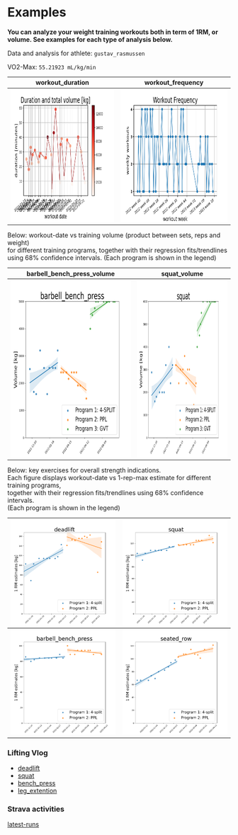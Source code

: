 # Examples

<b>You can analyze your weight training workouts both in term of 1RM, or volume.
See examples for each type of analysis below.</b><br>

Data and analysis for athlete: `gustav_rasmussen`<br>

VO2-Max: `55.21923 mL/kg/min`<br>

<!-- <p align="center">
  <img src="https://github.com/TheNewThinkTank/Fitness-Tracker/blob/main/img/workout_duration.png" />
</p>

<p align="center">
  <img src="https://github.com/TheNewThinkTank/Fitness-Tracker/blob/main/img/workout_frequency.png" />
</p> -->

| workout_duration                                                | workout_frequency                                                |
| --------------------------------------------------------------- | ---------------------------------------------------------------- |
| <img src="./img/workout_duration.png" width="400" height="300" /> | <img src="img/workout_frequency.png" width="400" height="300" /> |

Below: workout-date vs training volume (product between sets, reps and weight)<br>
for different training programs, together with their regression fits/trendlines<br>
using 68% confidence intervals. (Each program is shown in the legend)

| barbell_bench_press_volume                                                              | squat_volume                                                              |
| --------------------------------------------------------------------------------------- | ------------------------------------------------------------------------- |
| <img src="img/real_fitted_data_barbell_bench_press_gvt.png" width="400" height="400" /> | <img src="img/real_fitted_data_squat_gvt.png" width="400" height="400" /> |

Below: key exercises for overall strength indications.<br>
Each figure displays workout-date vs 1-rep-max estimate for different training programs,<br>
together with their regression fits/trendlines using 68% confidence intervals.<br>
(Each program is shown in the legend)

|            ![fitted_data_deadlift](img/real_fitted_data_deadlift_splines.png)            |      ![fitted_data_squat](img/real_fitted_data_squat_splines.png)      |
| :--------------------------------------------------------------------------------------: | :--------------------------------------------------------------------: |
| ![fitted_data_barbell_bench_press](img/real_fitted_data_barbell_bench_press_splines.png) | ![fitted_data_seated_row](img/real_fitted_data_seated_row_splines.png) |

<!-- Below: comparison between first leg workout of program 1
and last leg workout of program 2 for three selected exercises.<br>

| ![first_leg_workout_pgm1](img/workout_2021-12-11.png) | ![last_leg_workout_pgm2](img/workout_2022-05-28.png) |
| :---------------------------------------------------: | :--------------------------------------------------: | -->

### Lifting Vlog

- [deadlift](https://www.youtube.com/watch?v=HPr3-QgyXjM&ab_channel=GustavCollinRasmussen)
- [squat](https://www.youtube.com/watch?v=ig90_zeug54&ab_channel=GustavCollinRasmussen)
- [bench_press](https://www.youtube.com/watch?v=wT9kr8FA5tw&ab_channel=GustavCollinRasmussen)
- [leg_extention](https://www.youtube.com/watch?v=49hEuDi79AI&ab_channel=GustavCollinRasmussen)

### Strava activities

<!-- <iframe height='454' width='300' frameborder='0' allowtransparency='true' scrolling='no' src='https://www.strava.com/athletes/77134512/latest-rides/0d0147f3e94a11a3d7f73b41ce73e1cfc0d9f557'></iframe> -->

[latest-runs](https://www.strava.com/athletes/77134512/latest-rides/0d0147f3e94a11a3d7f73b41ce73e1cfc0d9f557)
